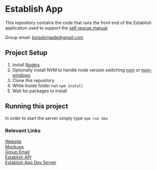 # Establish App
This repository contains the code that runs the front end of the Establish application used to support the [self rescue manual](http://www.selfrescuemanual.com/)

Group email: boisebrigade@gmail.com

## Project Setup
1. Install [Nodejs](https://www.nodejs.org)
2. Optionally install NVM to handle node version switching [nvm](https://github.com/creationix/nvm) or [nvm-windows](https://github.com/coreybutler/nvm-windows)
3. Clone this repository
4. While Inside folder run `npm install`
5. Wait for packages to install

## Running this project
In order to start the server simply type `npm run dev`

### Relevant Links
[Website](http://www.boisebrigade.org)  
[Mockups](https://sketch.cloud/s/lKP8e/all/pages/landing-page-small-combined)  
[Group Email](boisebrigade@gmail.com)  
[Establish API](https://github.com/boisebrigade/establish-api)  
[Establish App Dev Server](http://selfrescue.boisebrigade.org)
